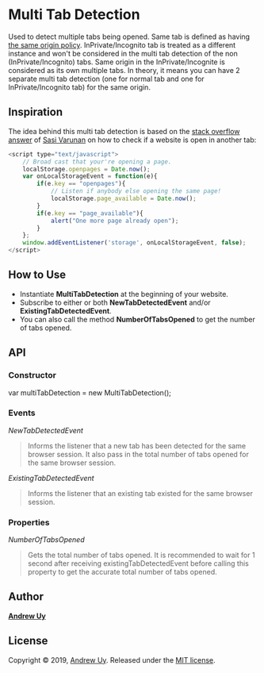 # Multi Tab Detection
Used to detect multiple tabs being opened. Same tab is defined as having [the same origin policy](https://en.wikipedia.org/wiki/Same-origin_policy#Origin_determination_rules). InPrivate/Incognito tab is treated as a different instance and won't be considered in the multi tab detection of the non (InPrivate/Incognito) tabs. Same origin in the InPrivate/Incognite is considered as its own multiple tabs. In theory, it means you can have 2 separate multi tab detection (one for normal tab and one for InPrivate/Incognito tab) for the same origin.

## Inspiration
The idea behind this multi tab detection is based on the [stack overflow answer](https://stackoverflow.com/questions/23690666/check-if-my-website-is-open-in-another-tab#43291970) of [Sasi Varunan](https://stackoverflow.com/users/4146454/sasi-varunan) on how to check if a website is open in another tab:
```javascript
<script type="text/javascript">
    // Broad cast that your're opening a page.
    localStorage.openpages = Date.now();
    var onLocalStorageEvent = function(e){
        if(e.key == "openpages"){
            // Listen if anybody else opening the same page!
            localStorage.page_available = Date.now();
        }
        if(e.key == "page_available"){
            alert("One more page already open");
        }
    };
    window.addEventListener('storage', onLocalStorageEvent, false);
</script>
```

## How to Use
* Instantiate **MultiTabDetection** at the beginning of your website.
* Subscribe to either or both **NewTabDetectedEvent** and/or **ExistingTabDetectedEvent**.
* You can also call the method **NumberOfTabsOpened** to get the number of tabs opened.

## API
### Constructor
var multiTabDetection = new MultiTabDetection();

### Events
*NewTabDetectedEvent*
> Informs the listener that a new tab has been detected for the same browser session. It also pass in the total number of tabs opened for the same browser session.

*ExistingTabDetectedEvent*
> Informs the listener that an existing tab existed for the same browser session.

### Properties
*NumberOfTabsOpened*
> Gets the total number of tabs opened. It is recommended to wait for 1 second after receiving existingTabDetectedEvent before calling this property to get the accurate total number of tabs opened.

## Author
[**Andrew Uy**](https://github.com/uy-andrew)

## License
Copyright © 2019, [Andrew Uy](https://github.com/uy-andrew).
Released under the [MIT license](https://github.com/uy-andrew/multi-tab-detection/blob/master/LICENSE).
